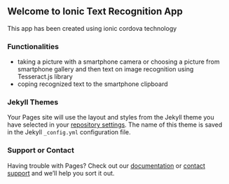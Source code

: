 ## Welcome to Ionic Text Recognition App

This app has been created using ionic cordova technology

### Functionalities

- taking a picture with a smartphone camera or choosing a picture from smartphone gallery and then text on image recognition using Tesseract.js library
- coping recognized text to the smartphone clipboard

### Jekyll Themes

Your Pages site will use the layout and styles from the Jekyll theme you have selected in your [repository settings](https://github.com/MateuszLempik/TesseractOcrIonic/settings). The name of this theme is saved in the Jekyll `_config.yml` configuration file.

### Support or Contact

Having trouble with Pages? Check out our [documentation](https://help.github.com/categories/github-pages-basics/) or [contact support](https://github.com/contact) and we’ll help you sort it out.
